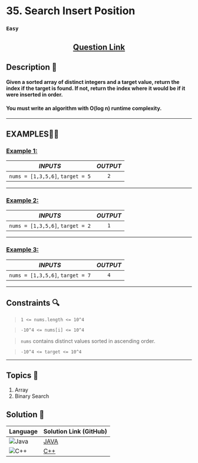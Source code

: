 # 35. Search Insert Position

### `Easy`


<h2 align="center">
<a href="https://leetcode.com/problems/search-insert-position/description/"><strong>Question Link</strong></a>
</h2>


## Description 📑

#### Given a sorted array of distinct integers and a target value, return the index if the target is found. If not, return the index where it would be if it were inserted in order.

#### You must write an algorithm with O(log n) runtime complexity.

---

## **EXAMPLES**💫✨ </br>

<h3>

<ins>**Example 1**:</ins> </br>

| _INPUTS_ | _OUTPUT_ |
| :-----------: | :-----------: |
| `nums = [1,3,5,6]`, `target = 5` | `2` |

</h3>

___
<h3>

<ins>**Example 2**:</ins> </br>

| _INPUTS_ | _OUTPUT_ |
| :-----------: | :-----------: |
| `nums = [1,3,5,6]`, `target = 2` | `1` |

</h3>

___
<h3>

<ins>**Example 3**:</ins> </br>

| _INPUTS_ | _OUTPUT_ |
| :-----------: | :-----------: |
| `nums = [1,3,5,6]`, `target = 7` | `4` |

</h3>

___

## Constraints 🔍

> `1 <= nums.length <= 10^4`</br>

>  `-10^4 <= nums[i] <= 10^4`</br>

> `nums` contains distinct values sorted in ascending order. </br>

> `-10^4 <= target <= 10^4`
___

## Topics 📝

1. Array
2. Binary Search

## Solution 📃

|  Language   |  Solution Link (GitHub) |
| ------------- | ------------- |
|  ![Java](https://img.shields.io/badge/java-%23ED8B00.svg?style=flat&logo=openjdk&logoColor=white)  | [JAVA]() |
|  ![C++](https://img.shields.io/badge/c++-%2300599C.svg?style=plastic&logo=c%2B%2B&logoColor=white)  | [C++]()  |
